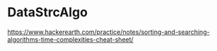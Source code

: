 # DataStrcAlgo

https://www.hackerearth.com/practice/notes/sorting-and-searching-algorithms-time-complexities-cheat-sheet/

